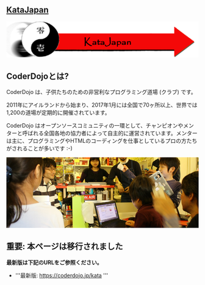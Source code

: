 ## [KataJapan](KataJapan.md)

![Kata\_banners\_CDJapan.png](../files/Kata_banners_CDJapan.png
"../files/Kata_banners_CDJapan.png")

## CoderDojoとは?

CoderDojo は、子供たちのための非営利なプログラミング道場 (クラブ) です。

2011年にアイルランドから始まり、2017年1月には全国で70ヶ所以上、世界では1,200の道場が定期的に開催されています。

CoderDojo
はオープンソースコミュニティの一環として、チャンピオンやメンターと呼ばれる全国各地の協力者によって自主的に運営されています。メンターは主に、プログラミングやHTMLのコーディングを仕事としているプロの方たちがされることが多いです
:-)

![coderdojo-japan\_cover.jpg](../files/coderdojo-japan_cover.jpg
"../files/coderdojo-japan_cover.jpg")

## 重要: 本ページは移行されました

**最新版は下記のURLをご参照ください。**

  - '''最新版: <https://coderdojo.jp/kata> '''
